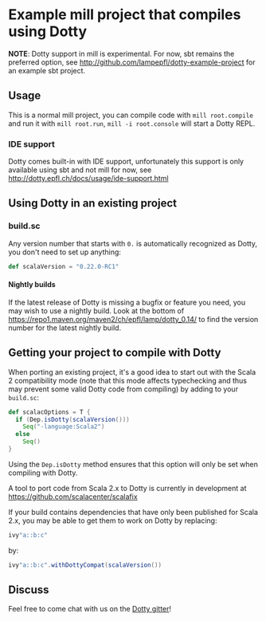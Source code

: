 # Example mill project that compiles using Dotty

**NOTE**: Dotty support in mill is experimental. For now, sbt remains the
preferred option, see http://github.com/lampepfl/dotty-example-project for an
example sbt project.

## Usage

This is a normal mill project, you can compile code with `mill root.compile` and run it
with `mill root.run`, `mill -i root.console` will start a Dotty REPL.

### IDE support

Dotty comes built-in with IDE support, unfortunately this support is only
available using sbt and not mill for now, see http://dotty.epfl.ch/docs/usage/ide-support.html

## Using Dotty in an existing project

### build.sc
Any version number that starts with `0.` is automatically recognized as Dotty,
you don't need to set up anything:

```scala
def scalaVersion = "0.22.0-RC1"
```

#### Nightly builds
If the latest release of Dotty is missing a bugfix or feature you need, you may
wish to use a nightly build. Look at the bottom of
https://repo1.maven.org/maven2/ch/epfl/lamp/dotty_0.14/ to find the version
number for the latest nightly build.

## Getting your project to compile with Dotty

When porting an existing project, it's a good idea to start out with the Scala 2
compatibility mode (note that this mode affects typechecking and thus may
prevent some valid Dotty code from compiling) by adding to your `build.sc`:

```scala
def scalacOptions = T {
  if (Dep.isDotty(scalaVersion()))
    Seq("-language:Scala2")
  else
    Seq()
}
```

Using the `Dep.isDotty` method ensures that this option will only be set when
compiling with Dotty.

A tool to port code from Scala 2.x to Dotty is currently in development at
https://github.com/scalacenter/scalafix

If your build contains dependencies that have only been published for Scala 2.x,
you may be able to get them to work on Dotty by replacing:

```scala
ivy"a::b:c"
```

by:

```scala
ivy"a::b:c".withDottyCompat(scalaVersion())
```

## Discuss

Feel free to come chat with us on the
[Dotty gitter](http://gitter.im/lampepfl/dotty)!
